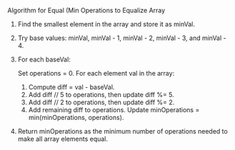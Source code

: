 Algorithm for Equal (Min Operations to Equalize Array

1. Find the smallest element in the array and store it as minVal.
2. Try base values: minVal, minVal - 1, minVal - 2, minVal - 3, and minVal - 4.
3. For each baseVal:

    Set operations = 0.
    For each element val in the array:

     1. Compute diff = val - baseVal.
     2. Add diff // 5 to operations, then update diff %= 5.
     3. Add diff // 2 to operations, then update diff %= 2.
     4. Add remaining diff to operations.
    Update minOperations = min(minOperations, operations).
4. Return minOperations as the minimum number of operations needed to make all array elements equal.
